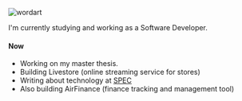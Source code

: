![wordart](https://user-images.githubusercontent.com/37421912/119177585-6c376e00-ba64-11eb-9e86-aa9442de4b89.png)

I'm currently studying and working as a Software Developer. 

#### Now
- Working on my master thesis.
- Building Livestore (online streaming service for stores)
- Writing about technology at [SPEC](https://bespec.pt)
- Also building AirFinance (finance tracking and management tool)
